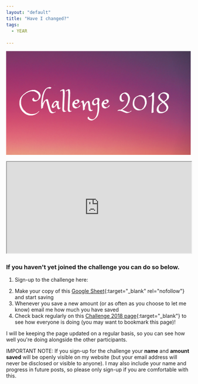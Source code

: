 ```yaml
---
layout: "default"
title: "Have I changed?"
tags:
  - YEAR
  
---
```

![Challenge 2018 image](/i/Challenge_2018.png)

<iframe width="100%" height="250px" src="https://docs.google.com/spreadsheets/d/e/2PACX-1vTULar3uUeUvpk9r7AOSkHvZuitAmea14GHnZOsfQncv96VDEppMwyDLaQ3CrJJGUtpn38vbjyA-Tio/pubhtml?widget=true&amp;headers=false"></iframe>

### If you haven't yet joined the challenge you can do so below.


1. Sign-up to the challenge here:
<script async id="_ck_317554" src="https://forms.convertkit.com/317554?v=6"></script>
2. Make your copy of this [Google Sheet](https://docs.google.com/spreadsheets/d/1i1E-jIoObX94_FcJNrnCRZKrzkx1hG89UYs8aj-sd0w/edit?usp=sharing){:target="_blank" rel="nofollow"} and start saving
2. Whenever you save a new amount (or as often as you choose to let me know) email me how much you have saved
3. Check back regularly on this [Challenge 2018 page](http://inspiringlifedesign.com/challenge_2018.html){:target="_blank"} to see how everyone is doing (you may want to bookmark this page)!

I will be keeping the page updated on a regular basis, so you can see how well you're doing alongside the other participants.

IMPORTANT NOTE: If you sign-up for the challenge your **name** and **amount saved** will be openly visible on my website (but your email address will never be disclosed or visible to anyone). I may also include your name and progress in future posts, so please only sign-up if you are comfortable with this.






